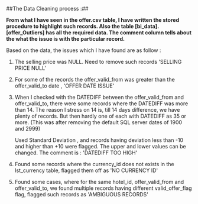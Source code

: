 
##The Data Cleaning process :##

**From what I have seen in the offer.csv table, I have written the stored procedure
to highlight such records. Also the table [bi_data].[offer_Outliers] has all the required data.
The comment column tells about the what the issue is with the particular record.**

Based on the data, the issues which I have found are as follow :

1. The selling price was NULL. Need to remove such records  'SELLING PRICE NULL'
2. For some of the records the offer_valid_from was greater than the offer_valid_to date , 'OFFER DATE ISSUE'
3. When I checked with the DATEDIFF between the offer_valid_from and offer_valid_to, there were some records
   where the DATEDIFF was more than 14. The reason I stress on 14 is, till 14 days difference, we have plenty of records.
   But then hardly one of each with DATEDIFF as 35 or more. (This was after removing the default SQL server dates of 1900 and      2999)
   
   Used Standard Deviation , and records having deviation less than -10 and higher than +10 were flagged. The upper and lower
   values can be changed. The comment is : 'DATEDIFF TOO HIGH'
4. Found some records where the currency_id does not exists in the lst_currency table, flagged them off as 'NO CURRENCY ID'
5. Found some cases, where for the same hotel_id, offer_valid_from and offer_valid_to, we found multiple records
   having different valid_offer_flag flag, flagged such records as 'AMBIGUOUS RECORDS'
  
